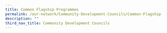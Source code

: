 ```yaml
---
title: Common Flagship Programmes
permalink: /our-network/Community-Development-Councils/Common-Flagship-Programmes
description: ""
third_nav_title: Community Development Councils
---
```

